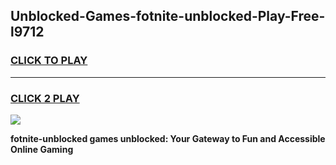 
## Unblocked-Games-fotnite-unblocked-Play-Free-l9712
<h3>
<a href="https://premium76.site?title=fotnite-unblocked&ref=18A1">CLICK TO PLAY</a></h3>
<hr>

<h3>
<a href="https://premium76.site?title=fotnite-unblocked&ref=18A1">CLICK 2 PLAY</a>
  
</h3>

<a href="https://premium76.site?title=fotnite-unblocked&ref=18A1"><img src="https://clearcache.store/games.png"></a>


**fotnite-unblocked games unblocked: Your Gateway to Fun and Accessible Online Gaming**
